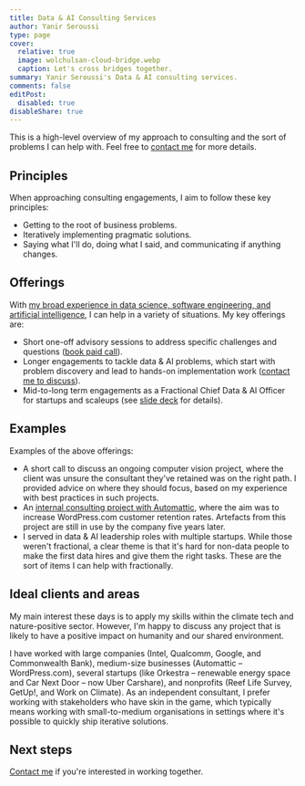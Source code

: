 ```yaml
---
title: Data & AI Consulting Services
author: Yanir Seroussi
type: page
cover:
  relative: true
  image: wolchulsan-cloud-bridge.webp
  caption: Let's cross bridges together.
summary: Yanir Seroussi's Data & AI consulting services. 
comments: false
editPost:
  disabled: true
disableShare: true
---
```


This is a high-level overview of my approach to consulting and the sort of problems I can help with. Feel free to [contact me](/contact/) for more details.

## Principles

When approaching consulting engagements, I aim to follow these key principles:

- Getting to the root of business problems.
- Iteratively implementing pragmatic solutions.
- Saying what I'll do, doing what I said, and communicating if anything changes.

## Offerings

With [my broad experience in data science, software engineering, and artificial intelligence](/about/), I can help in a variety of situations. My key offerings are:

- Short one-off advisory sessions to address specific challenges and questions ([book paid call](https://talkw.me/@yanir)).
- Longer engagements to tackle data & AI problems, which start with problem discovery and lead to hands-on implementation work ([contact me to discuss](/contact/)).
- Mid-to-long term engagements as a Fractional Chief Data & AI Officer for startups and scaleups (see [slide deck](/fractional-chief-data-officer/#/) for details).

## Examples

Examples of the above offerings:

- A short call to discuss an ongoing computer vision project, where the client was unsure the consultant they've retained was on the right path. I provided advice on where they should focus, based on my experience with best practices in such projects.
- An [internal consulting project with Automattic](https://data.blog/2019/01/15/how-to-increase-retention-and-revenue-in-1000-nontrivial-steps/), where the aim was to increase WordPress.com customer retention rates. Artefacts from this project are still in use by the company five years later. 
- I served in data & AI leadership roles with multiple startups. While those weren't fractional, a clear theme is that it's hard for non-data people to make the first data hires and give them the right tasks. These are the sort of items I can help with fractionally.

## Ideal clients and areas

My main interest these days is to apply my skills within the climate tech and nature-positive sector. However, I'm happy to discuss any project that is likely to have a positive impact on humanity and our shared environment.

I have worked with large companies (Intel, Qualcomm, Google, and Commonwealth Bank), medium-size businesses (Automattic &ndash; WordPress.com), several startups (like Orkestra &ndash; renewable energy space and Car Next Door &ndash; now Uber Carshare), and nonprofits (Reef Life Survey, GetUp!, and Work on Climate). As an independent consultant, I prefer working with stakeholders who have skin in the game, which typically means working with small-to-medium organisations in settings where it's possible to quickly ship iterative solutions.

## Next steps

[Contact me](/contact/) if you're interested in working together.
